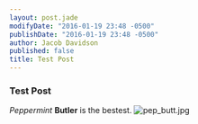 ```yaml
---
layout: post.jade
modifyDate: "2016-01-19 23:48 -0500"
publishDate: "2016-01-19 23:48 -0500"
author: Jacob Davidson
published: false
title: Test Post
---
```




### Test Post


_Peppermint_ **Butler** is the bestest.
![pep_butt.jpg]({{site.baseurl}}/media/pep_butt.jpg)
